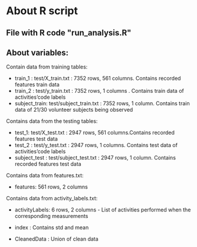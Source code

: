# About R script
## File with R code "run_analysis.R" 

## About variables:

Contain data from training tables:
* train_1 : test/X_train.txt : 7352 rows, 561 columns. Contains recorded features train data
* train_2 : test/y_train.txt : 7352 rows, 1 columns . Contains train data of activities’code labels
* subject_train: test/subject_train.txt : 7352 rows, 1 column. Contains train data of 21/30 volunteer subjects being observed

Contains data from the testing tables:

* test_1: test/X_test.txt : 2947 rows, 561 columns.Contains recorded features test data
* test_2 :  test/y_test.txt : 2947 rows, 1 columns. Contains test data of activities’code labels
* subject_test : test/subject_test.txt : 2947 rows, 1 column. Contains recorded features test data

Contains data from features.txt:
* features: 561 rows, 2 columns

Contains data from activity_labels.txt:
* activityLabels:  6 rows, 2 columns - List of activities performed when the corresponding measurements

* index : Contains std and mean

* CleanedData : Union of clean data


 
